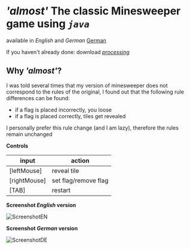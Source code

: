 # ***'almost'* The classic Minesweeper game using *`java`***

available in *English* and *German* [German](/Minesweeper/Minesweeper.pde/)

If you haven't already done: download *[processing](https://processing.org/download/)*

## Why *'almost'*?
I was told several times that my version of minesweeper does not correspond to the rules of the original, I found out that
the following rule differences can be found: 

- if a flag is placed incorrectly, you loose
- if a flag is placed correctly, tiles get revealed

I personally prefer this rule change (and I am lazy), therefore the rules remain unchanged

**Controls**

|input|action|
|---|---|
|[leftMouse]|reveal tile|
|[rightMouse]|set flag/remove flag|
|[TAB]|restart|

**Screenshot *English* version**

![ScreenshotEN](https://github.com/ProfHasenbein/MinesweeperProcessingJava/assets/154764029/80611e7f-ddc2-4f2f-918f-275cfe8493a6)

**Screenshot *German* version**

![ScreenshotDE](https://github.com/ProfHasenbein/MinesweeperProcessingJava/assets/154764029/b6c23768-e7ff-4e95-9d20-87b4f48324aa)

